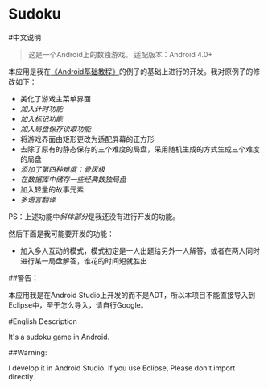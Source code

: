 Sudoku
======
#中文说明
>这是一个Android上的数独游戏。
>适配版本：Android 4.0+

本应用是我在[《Android基础教程》](http://www.duokan.com/book/12887)的例子的基础上进行的开发。我对原例子的修改如下：

+ 美化了游戏主菜单界面
+ *加入计时功能*
+ *加入标记功能*
+ *加入局盘保存读取功能*
+ 将游戏界面由矩形更改为适配屏幕的正方形
+ 去除了原有的静态保存的三个难度的局盘，采用随机生成的方式生成三个难度的局盘
+ *添加了第四种难度：骨灰级*
+ *在数据库中储存一些经典数独局盘*
+ 加入轻量的故事元素
+ *多语言翻译*

PS：上述功能中*斜体部分*是我还没有进行开发的功能。

然后下面是我可能要开发的功能：

+ 加入多人互动的模式，模式初定是一人出题给另外一人解答，或者在两人同时进行某一局盘解答，谁花的时间短就胜出

##警告：

本应用我是在Android Studio上开发的而不是ADT，所以本项目不能直接导入到Eclipse中，至于怎么导入，请自行Google。


#English Description

It's a sudoku game in Android.

##Warning:

I develop it in Android Studio. If you use Eclipse, Please don't import directly.
